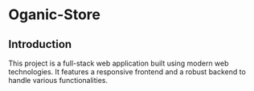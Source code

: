 # Oganic-Store

## Introduction
This project is a full-stack web application built using modern web technologies. It features a responsive frontend and a robust backend to handle various functionalities.
